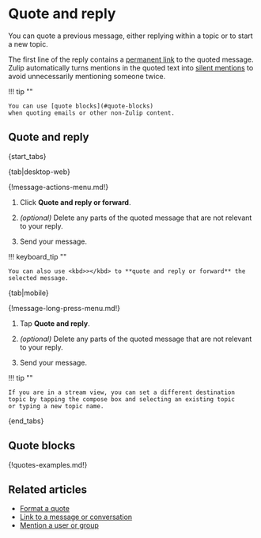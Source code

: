# Quote and reply

You can quote a previous message, either replying within a topic or to
start a new topic.

The first line of the reply contains a [permanent link][link-to-message]
to the quoted message. Zulip automatically turns mentions in the quoted text
into [silent mentions](/help/mention-a-user-or-group#silently-mention-a-user)
to avoid unnecessarily mentioning someone twice.

!!! tip ""

    You can use [quote blocks](#quote-blocks)
    when quoting emails or other non-Zulip content.

## Quote and reply

{start_tabs}

{tab|desktop-web}

{!message-actions-menu.md!}

1. Click **Quote and reply or forward**.

1. *(optional)* Delete any parts of the quoted message that are not
   relevant to your reply.

1. Send your message.

!!! keyboard_tip ""

    You can also use <kbd>></kbd> to **quote and reply or forward** the
    selected message.

{tab|mobile}

{!message-long-press-menu.md!}

1. Tap **Quote and reply**.

1. *(optional)* Delete any parts of the quoted message that are not
   relevant to your reply.

1. Send your message.

!!! tip ""

    If you are in a stream view, you can set a different destination
    topic by tapping the compose box and selecting an existing topic
    or typing a new topic name.

{end_tabs}

## Quote blocks

{!quotes-examples.md!}

## Related articles

* [Format a quote](/help/format-a-quote)
* [Link to a message or conversation][link-to-message]
* [Mention a user or group](/help/mention-a-user-or-group)

[link-to-message]: /help/link-to-a-message-or-conversation
